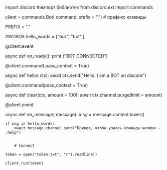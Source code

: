 import discord #импорт библиотек
from discord.ext import commands

client = commands.Bot( command_prefix = ".") # префикс команды 

PREFIX = "."

#WORDS
hello_words = ["бот", "bot",]

@client.event

async def on_ready():
	print ("BOT CONNECTED")

@client.command( pass_context = True)

async def hello( ctx):
	await ctx.send("Hello. I am a BOT on discord")

@client.command(pass_context = True)

async def clear(ctx, amount = 100):
	await ctx.channel.purge(limit = amount)


@client.event 

async def on_message( message):
	msg = message.content.lower()

	if msg in hello_words:
		await message.channel.send("Привет, чтобы узнать команды напиши - .help")


		# Connect

	token = open("token.txt", "r").readline()

	client.run(token)
